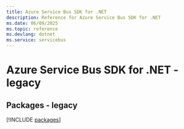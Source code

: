 ```yaml
---
title: Azure Service Bus SDK for .NET
description: Reference for Azure Service Bus SDK for .NET
ms.date: 06/09/2025
ms.topic: reference
ms.devlang: dotnet
ms.service: servicebus
---
```

# Azure Service Bus SDK for .NET - legacy
## Packages - legacy
[!INCLUDE [packages](service-bus-index.md)]